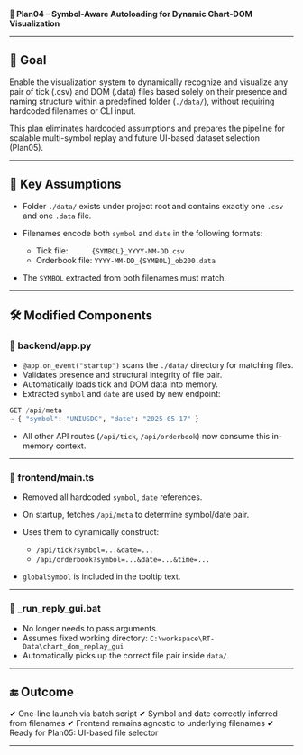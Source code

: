 **📄 Plan04 – Symbol-Aware Autoloading for Dynamic Chart-DOM Visualization**

---

## 🎯 Goal

Enable the visualization system to dynamically recognize and visualize any pair of
tick (.csv) and DOM (.data) files based solely on their presence and naming structure
within a predefined folder (`./data/`), without requiring hardcoded filenames or CLI input.

This plan eliminates hardcoded assumptions and prepares the pipeline for scalable
multi-symbol replay and future UI-based dataset selection (Plan05).

---

## 🧠 Key Assumptions

* Folder `./data/` exists under project root and contains exactly one `.csv` and one `.data` file.
* Filenames encode both `symbol` and `date` in the following formats:

  * Tick file:   `{SYMBOL}_YYYY-MM-DD.csv`
  * Orderbook file: `YYYY-MM-DD_{SYMBOL}_ob200.data`
* The `SYMBOL` extracted from both filenames must match.

---

## 🛠️ Modified Components

### 🔧 backend/app.py

* `@app.on_event("startup")` scans the `./data/` directory for matching files.
* Validates presence and structural integrity of file pair.
* Automatically loads tick and DOM data into memory.
* Extracted `symbol` and `date` are used by new endpoint:

```python
GET /api/meta
→ { "symbol": "UNIUSDC", "date": "2025-05-17" }
```

* All other API routes (`/api/tick`, `/api/orderbook`) now consume this in-memory context.

---

### 🔧 frontend/main.ts

* Removed all hardcoded `symbol`, `date` references.
* On startup, fetches `/api/meta` to determine symbol/date pair.
* Uses them to dynamically construct:

  * `/api/tick?symbol=...&date=...`
  * `/api/orderbook?symbol=...&date=...&time=...`
* `globalSymbol` is included in the tooltip text.

---

### 🔧 \_run\_reply\_gui.bat

* No longer needs to pass arguments.
* Assumes fixed working directory:
  `C:\workspace\RT-Data\chart_dom_replay_gui`
* Automatically picks up the correct file pair inside `data/`.

---

## 🔚 Outcome

✔ One-line launch via batch script
✔ Symbol and date correctly inferred from filenames
✔ Frontend remains agnostic to underlying filenames
✔ Ready for Plan05: UI-based file selector

---
